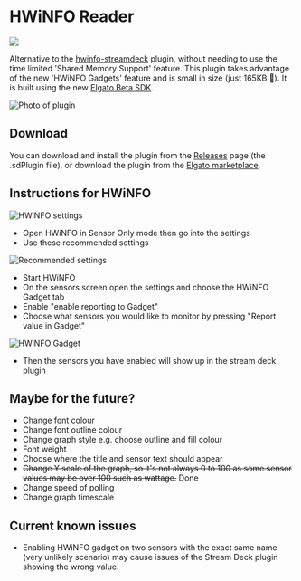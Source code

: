 # HWiNFO Reader

<a href="https://marketplace.elgato.com/product/hwinfo-reader-ea8cc86d-1a3b-45de-893d-592d174089c9">
    <img src="https://elgato-download-count.5egt.workers.dev/">
</a>

Alternative to the [hwinfo-streamdeck](https://github.com/shayne/hwinfo-streamdeck) plugin, without needing to use the time limited 'Shared Memory Support' feature. This plugin takes advantage of the new 'HWiNFO Gadgets' feature and is small in size (just 165KB 🌟). It is built using the new [Elgato Beta SDK](https://github.com/elgatosf/streamdeck).

![Photo of plugin](https://i.imgur.com/WIhrBl2.png)

## Download

You can download and install the plugin from the [Releases](https://github.com/5e/streamdeck-hwinfo-plugin/releases) page (the .sdPlugin file), or download the plugin from the [Elgato marketplace](https://marketplace.elgato.com/product/hwinfo-reader-ea8cc86d-1a3b-45de-893d-592d174089c9).

## Instructions for HWiNFO

![HWiNFO settings](https://i.imgur.com/R3sWtKd.png)

- Open HWiNFO in Sensor Only mode then go into the settings
- Use these recommended settings

![Recommended settings](https://i.imgur.com/26AaLVl.png)

- Start HWiNFO
- On the sensors screen open the settings and choose the HWiNFO Gadget tab
- Enable "enable reporting to Gadget"
- Choose what sensors you would like to monitor by pressing "Report value in Gadget"

![HWiNFO Gadget](https://i.imgur.com/2zBMrJX.png)

- Then the sensors you have enabled will show up in the stream deck plugin

## Maybe for the future?

- Change font colour
- Change font outline colour
- Change graph style e.g. choose outline and fill colour
- Font weight
- Choose where the title and sensor text should appear
- ~~Change Y scale of the graph, so it's not always 0 to 100 as some sensor values may be over 100 such as wattage.~~ Done
- Change speed of polling
- Change graph timescale

## Current known issues

- Enabling HWiNFO gadget on two sensors with the exact same name (very unlikely scenario) may cause issues of the Stream Deck plugin showing the wrong value.
